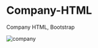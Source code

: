 # Company-HTML
Company HTML, Bootstrap

![company](https://user-images.githubusercontent.com/86561337/178911637-481cf4b2-40a1-4779-bbf6-c5ee896d2188.png)
